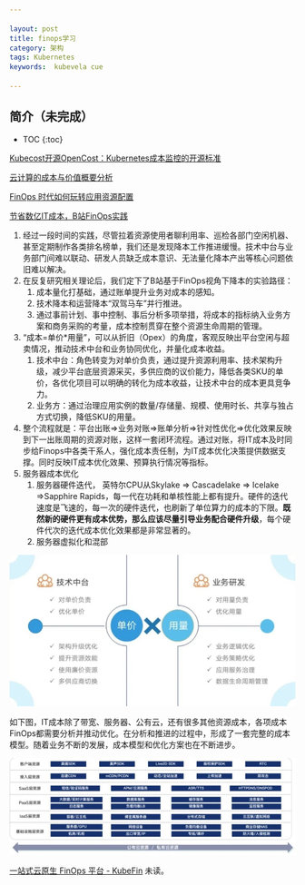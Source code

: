 ```yaml
---

layout: post
title: finops学习
category: 架构
tags: Kubernetes
keywords:  kubevela cue

---
```


## 简介（未完成）

* TOC
{:toc}

[Kubecost开源OpenCost：Kubernetes成本监控的开源标准](https://mp.weixin.qq.com/s/M4taU-hvKhXvBS7hKtSarg)

[云计算的成本与价值概要分析](https://mp.weixin.qq.com/s/4RHc3axLmflp9ZLA51CI5A)

[FinOps 时代如何玩转应用资源配置](https://mp.weixin.qq.com/s/2ulduH_zKKcCsB64sVI0bg)

[节省数亿IT成本，B站FinOps实践](https://mp.weixin.qq.com/s/UazEbztac0asam9qb6zHgg)
1. 经过一段时间的实践，尽管拉着资源使用者聊利用率、巡检各部门空闲机器、甚至定期制作各类排名榜单，我们还是发现降本工作推进缓慢。技术中台与业务部门间难以联动、研发人员缺乏成本意识、无法量化降本产出等核心问题依旧难以解决。
2. 在反复研究相关理论后，我们定下了B站基于FinOps视角下降本的实验路径：
    1. 成本量化打基础，通过账单提升业务对成本的感知。
    2. 技术降本和运营降本“双驾马车”并行推进。
    3. 通过事前计划、事中控制、事后分析多项举措，将成本的指标纳入业务方案和商务采购的考量，成本控制贯穿在整个资源生命周期的管理。
3. “成本=单价*用量”，可以从折旧（Opex）的角度，客观反映出平台空闲与超卖情况，推动技术中台和业务协同优化，并量化成本收益。
    1. 技术中台：角色转变为对单价负责，通过提升资源利用率、技术架构升级，减少平台底层资源采买，多供应商的议价能力，降低各类SKU的单价，各优化项目可以明确的转化为成本收益，让技术中台的成本更具竞争力。
    2. 业务方：通过治理应用实例的数量/存储量、规模、使用时长、共享与独占方式切换，降低SKU的用量。
4. 整个流程就是：平台出账=>业务对账=>账单分析=>针对性优化=>优化效果反映到下一出账周期的资源对账，这样一套闭环流程。通过对账，将IT成本及时同步给Finops中各类干系人，强化成本责任制，为IT成本优化决策提供数据支撑。同时反映IT成本优化效果、预算执行情况等指标。
5.  服务器成本优化
    1. 服务器硬件迭代， 英特尔CPU从Skylake => Cascadelake => Icelake =>Sapphire Rapids，每一代在功耗和单核性能上都有提升。硬件的迭代速度是飞速的，每一次的硬件迭代，也刷新了单位算力的成本的下限。**既然新的硬件更有成本优势，那么应该尽量引导业务配合硬件升级**，每个硬件代次的迭代成本优化效果都是非常显著的。
    2. 服务器虚拟化和混部

![](/public/upload/kubernetes/finops_work.jpg)

如下图，IT成本除了带宽、服务器、公有云，还有很多其他资源成本，各项成本FinOps都需要分析并推动优化。在分析和推进的过程中，形成了一套完整的成本模型。随着业务不断的发展，成本模型和优化方案也在不断进步。

![](/public/upload/kubernetes/finops_cost.jpg)

[一站式云原生 FinOps 平台 - KubeFin](https://mp.weixin.qq.com/s/jKk0MXsuspXtKlrhKNDrXg) 未读。 